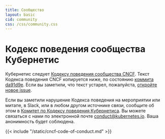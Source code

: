 ```yaml
---
title: Сообщество
layout: basic
cid: community
css: /css/community.css
---
```


<div class="community_main">
<h1>Кодекс поведения сообщества Кубернетис</h1>

Кубернетис следует
<a href="https://github.com/cncf/foundation/blob/master/code-of-conduct-languages/ru.md">Кодексу поведения сообщества CNCF</a>.
Текст Кодекса поведения CNCF копируется ниже, по состоянию
<a href="https://github.com/cncf/foundation/blob/214585e24aab747fb85c2ea44fbf4a2442e30de6/code-of-conduct-languages/ru.md">коммита da91d9e</a>.
Если вы заметили, что текст устарел, пожалуйста,
<a href="https://github.com/kubernetes/website/issues/new">откройте новое issue</a>.

Если вы заметили нарушение Кодекса поведения на мероприятии или митапе, в
Slack, или в любом другом источнике связи, сообщите об этом в
<a href="https://git.k8s.io/community/committee-code-of-conduct">Комитет по Кодексу поведения Кубернетиса</a>. 
Вы можете связаться с нами по электронной почте <a href="mailto:conduct@kubernetes.io">conduct@kubernetes.io</a>.
Ваша анонимность будет соблюдена.

<div class="cncf_coc_container">
{{< include "/static/cncf-code-of-conduct.md" >}}
</div>
</div>
